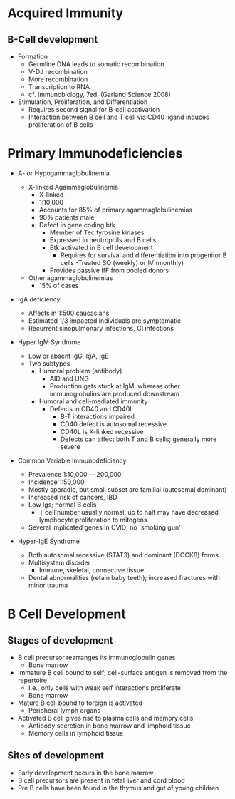 Acquired Immunity
==================

B-Cell development
------------------

- Formation
	- Germline DNA leads to somatic recombination
	- V-DJ recombination
	- More recombination
	- Transcription to RNA
	- cf. Immunobiology, 7ed. (Garland Science 2008)
- Stimulation, Proliferation, and Differentiation
	- Requires second signal for B-cell acativation
	- Interaction between B cell and T cell via CD40 ligand induces proliferation of B cells

Primary Immunodeficiencies
==========================

- A- or Hypogammaglobulinemia
	- X-linked Agammaglobulinemia
		- X-linked
		- 1:10,000
		- Accounts for 85% of primary agammaglobulinemias
		- 90% patients male
		- Defect in gene coding btk
			- Member of Tec tyrosine kinases
			- Expressed in neutrophils and B cells
			- Btk activated in B cell development
				- Requires for survival and differentiation into progenitor B cells
		-Treated SQ (weekly) or IV (monthly)
			- Provides passive IfF from pooled donors
	- Other agammaglobulinemias
		- 15% of cases
- IgA deficiency
	- Affects in 1:500 caucasians
	- Estimated 1/3 impacted individuals are symptomatic
	- Recurrent sinopulmonary infections, GI infections

- Hyper IgM Syndrome
	- Low or absent IgG, IgA, IgE
	- Two subtypes
		- Humoral problem (antibody)
			- AID and UNG
			- Production gets stuck at IgM, whereas other immunoglobulins are produced downstream
		- Humoral and cell-mediated immunity
			- Defects in CD40 and CD40L
				- B-T interactions impaired
				- CD40 defect is autosomal recessive
				- CD40L is X-linked recessive
				- Defects can affect both T and B cells; generally more severe

- Common Variable Immunodeficiency
	- Prevalence 1:10,000 -- 200,000
	- Incidence 1:50,000
	- Mostly sporadic, but small subset are familial (autosomal dominant)
	- Increased risk of cancers, IBD
	- Low Igs; normal B cells
		- T cell number usually normal; up to half may have decreased lymphocyte proliferation to mitogens
	- Several implicated genes in CVID; no `smoking gun'

- Hyper-IgE Syndrome
	- Both autosomal recessive (STAT3) and dominant (DOCK8) forms
	- Multisystem disorder
		- Immune, skeletal, connective tissue
	- Dental abnormalities (retain baby teeth); increased fractures with minor trauma

B Cell Development
==================

Stages of development
---------------------

- B cell precursor rearranges its immunoglobulin genes
	- Bone marrow
- Immature B cell bound to self; cell-surface antigen is removed from the repertoire
	- I.e., only cells with weak self interactions proliferate
	- Bone marrow
- Mature B cell bound to foreign is activated
	- Peripheral lymph organs
- Activated B cell gives rise to plasma cells and memory cells
	- Antibody secretion in bone marrow and limphoid tissue
	- Memory cells in lymphoid tissue

Sites of development
--------------------

- Early development occurs in the bone marrow
- B cell precursors are present in fetal liver and cord blood
- Pre B cells have been found in the thymus and gut of young children